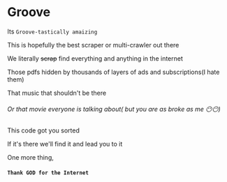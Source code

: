 # Groove
Its `Groove-tastically amaizing`

This is hopefully the best scraper or multi-crawler out there

We literally ~~scrap~~ find everything and anything in the internet

Those pdfs hidden by thousands of layers of ads and subscriptions(I hate them)


That music that shouldn't be there

###### Or that movie everyone is talking about( but you are as broke as me 😶😶)

This code got you sorted

If it's there we'll find it and lead you to it

One more thing, 
#### `Thank GOD for the Internet`